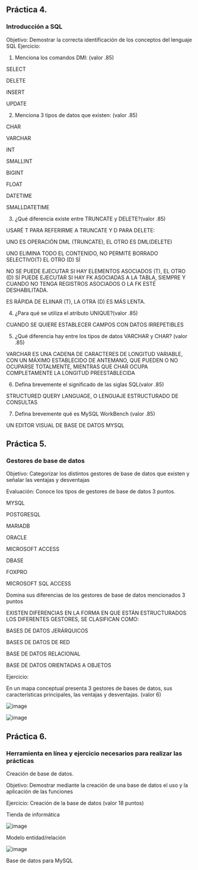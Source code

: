 ## Práctica 4.
### Introducción a SQL
Objetivo: Demostrar la correcta identificación de los conceptos del lenguaje SQL
Ejercicio:

1. Menciona los comandos DMl: (valor .85)

SELECT

DELETE

INSERT

UPDATE

2. Menciona 3 tipos de datos que existen: (valor .85)

CHAR

VARCHAR

INT

SMALLINT

BIGINT

FLOAT

DATETIME

SMALLDATETIME

3. ¿Qué diferencia existe entre TRUNCATE y DELETE?(valor .85)


USARÉ T  PARA REFERIRME A TRUNCATE Y D PARA DELETE: 

UNO ES OPERACIÓN DML (TRUNCATE), EL OTRO ES DML(DELETE)

UNO ELIMINA TODO EL CONTENIDO, NO PERMITE BORRADO SELECTIVO(T) EL OTRO (D) SÍ

NO SE PUEDE EJECUTAR SI HAY ELEMENTOS ASOCIADOS (T), EL OTRO (D) SÍ PUEDE EJECUTAR SI HAY FK ASOCIADAS A LA TABLA, SIEMPRE Y CUANDO NO TENGA REGISTROS ASOCIADOS O LA FK ESTÉ DESHABILITADA.

ES RÁPIDA DE ELIINAR (T), LA OTRA (D) ES MÁS LENTA.

4. ¿Para qué se utiliza el atributo UNIQUE?(valor .85)

CUANDO SE QUIERE ESTABLECER CAMPOS CON DATOS IRREPETIBLES

5. ¿Qué diferencia hay entre los tipos de datos VARCHAR y CHAR? (valor .85)

VARCHAR ES UNA CADENA DE CARACTERES DE LONGITUD VARIABLE, CON UN MÁXIMO ESTABLECIDO DE ANTEMANO, QUE PUEDEN O NO OCUPARSE TOTALMENTE, MIENTRAS QUE CHAR OCUPA COMPLETAMENTE LA LONGITUD PREESTABLECIDA

6. Defina brevemente el significado de las siglas SQL(valor .85)


STRUCTURED QUERY LANGUAGE, O LENGUAJE ESTRUCTURADO DE CONSULTAS

7. Defina brevemente qué es MySQL WorkBench (valor .85)

UN EDITOR VISUAL DE BASE DE DATOS MYSQL

## Práctica 5.
### Gestores de base de datos

Objetivo: Categorizar los distintos gestores de base de datos que existen y señalar las
ventajas y desventajas

Evaluación: Conoce los tipos de gestores de base de datos 3 puntos.


MYSQL

POSTGRESQL

MARIADB

ORACLE

MICROSOFT ACCESS

DBASE

FOXPRO

MICROSOFT SQL ACCESS

Domina sus diferencias de los gestores de base de datos mencionados 3 puntos

EXISTEN DIFERENCIAS EN LA FORMA EN QUE ESTÁN ESTRUCTURADOS LOS DIFERENTES GESTORES, SE CLASIFICAN COMO:

BASES DE DATOS JERÁRQUICOS

BASES DE DATOS DE RED

BASE DE DATOS RELACIONAL

BASE DE DATOS ORIENTADAS A OBJETOS

Ejercicio:

En un mapa conceptual presenta 3 gestores de bases de datos, sus características
principales, las ventajas y desventajas. (valor 6)

![image](https://user-images.githubusercontent.com/91554777/170415427-e2b7321b-a97f-43b0-ac24-6e506c307e6b.png)

![image](https://user-images.githubusercontent.com/73856511/170520553-d0ef42bb-aebf-46b0-b3fc-0e00c431c49b.png)


## Práctica 6.
### Herramienta en línea y ejercicio necesarios para realizar las prácticas

Creación de base de datos.

Objetivo: Demostrar mediante la creación de una base de datos el uso y la aplicación de
las funciones

Ejercicio: Creación de la base de datos (valor 18 puntos)

Tienda de informática

![image](https://user-images.githubusercontent.com/91554777/170415101-717bca19-3644-46a9-8a57-8d5940c5d283.png)




Modelo entidad/relación

![image](https://user-images.githubusercontent.com/73856511/170530326-4f4e72aa-2a25-4535-814b-417290130264.png)



Base de datos para MySQL
